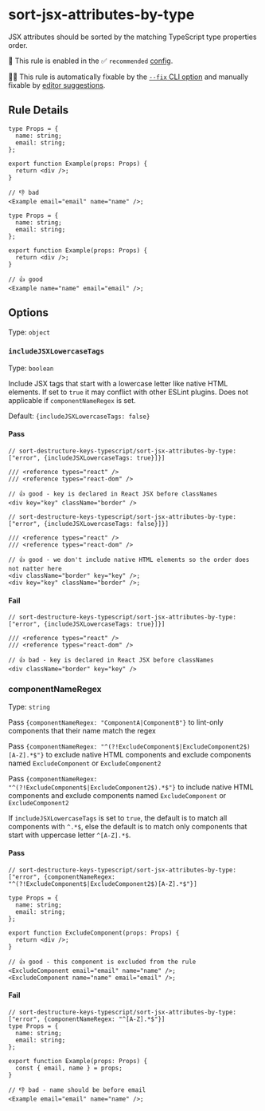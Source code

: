 # sort-jsx-attributes-by-type

JSX attributes should be sorted by the matching TypeScript type properties order.

💼 This rule is enabled in the ✅ `recommended` [config](https://github.com/nirtamir2/eslint-plugin-unicorn#preset-configs-eslintconfigjs).

🔧💡 This rule is automatically fixable by the [`--fix` CLI option](https://eslint.org/docs/latest/user-guide/command-line-interface#--fix) and manually fixable by [editor suggestions](https://eslint.org/docs/latest/use/core-concepts#rule-suggestions).

## Rule Details

<!-- eslint-skip -->

```tsx
type Props = {
  name: string;
  email: string;
};

export function Example(props: Props) {
  return <div />;
}

// 👎 bad
<Example email="email" name="name" />;
```

<!-- eslint-skip -->

```tsx
type Props = {
  name: string;
  email: string;
};

export function Example(props: Props) {
  return <div />;
}

// 👍 good
<Example name="name" email="email" />;
```

## Options

Type: `object`

### `includeJSXLowercaseTags`

Type: `boolean`

Include JSX tags that start with a lowercase letter like native HTML elements. If set to `true` it may conflict with other ESLint plugins. Does not applicable if `componentNameRegex` is set.

Default: `{includeJSXLowercaseTags: false}`

#### Pass

```tsx
// sort-destructure-keys-typescript/sort-jsx-attributes-by-type: ["error", {includeJSXLowercaseTags: true}]}]

/// <reference types="react" />
/// <reference types="react-dom" />

// 👍 good - key is declared in React JSX before classNames
<div key="key" className="border" />
```

```tsx
// sort-destructure-keys-typescript/sort-jsx-attributes-by-type: ["error", {includeJSXLowercaseTags: false}]}]

/// <reference types="react" />
/// <reference types="react-dom" />

// 👍 good - we don't include native HTML elements so the order does not natter here
<div className="border" key="key" />;
<div key="key" className="border" />;
```

#### Fail

<!-- eslint-skip -->

```tsx
// sort-destructure-keys-typescript/sort-jsx-attributes-by-type: ["error", {includeJSXLowercaseTags: true}]}]

/// <reference types="react" />
/// <reference types="react-dom" />

// 👍 bad - key is declared in React JSX before classNames
<div className="border" key="key" />
```

<!-- eslint-skip -->

### componentNameRegex

Type: `string`

Pass `{componentNameRegex: "ComponentA|ComponentB"}` to lint-only components that their name match the regex

Pass `{componentNameRegex: "^(?!ExcludeComponent$|ExcludeComponent2$)[A-Z].*$"}`
to exclude native HTML components and exclude components named `ExcludeComponent` or `ExcludeComponent2`

Pass `{componentNameRegex: "^(?!ExcludeComponent$|ExcludeComponent2$).*$"}`
to include native HTML components and exclude components named `ExcludeComponent` or `ExcludeComponent2`

If `includeJSXLowercaseTags` is set to `true`, the default is to match all components with `^.*$`,
else the default is to match only components that start with uppercase letter `^[A-Z].*$`.

#### Pass

```tsx
// sort-destructure-keys-typescript/sort-jsx-attributes-by-type: ["error", {componentNameRegex: "^(?!ExcludeComponent$|ExcludeComponent2$)[A-Z].*$"}]

type Props = {
  name: string;
  email: string;
};

export function ExcludeComponent(props: Props) {
  return <div />;
}

// 👍 good - this component is excluded from the rule
<ExcludeComponent email="email" name="name" />;
<ExcludeComponent name="name" email="email" />;
```

#### Fail

<!-- eslint-skip -->

```tsx
// sort-destructure-keys-typescript/sort-jsx-attributes-by-type: ["error", {componentNameRegex: "^[A-Z].*$"}]
type Props = {
  name: string;
  email: string;
};

export function Example(props: Props) {
  const { email, name } = props;
}

// 👎 bad - name should be before email
<Example email="email" name="name" />;
```

<!-- eslint-skip -->
